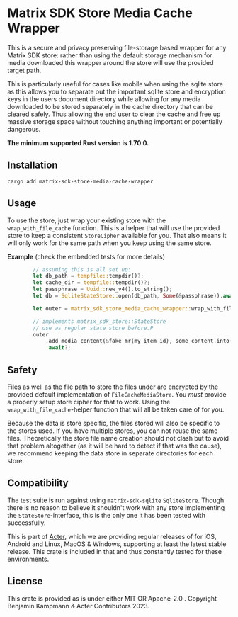 # Matrix SDK Store Media Cache Wrapper

This is a secure and privacy preserving file-storage based wrapper for any Matrix SDK store: rather than using the default storage mechanism for media downloaded this wrapper around the store will use the provided target path.

This is particularly useful for cases like mobile when using the sqlite store as this allows you to separate out the important sqlite store and encryption keys in the users document directory while allowing for any media downloaded to be stored separately in the cache directory that can be cleared safely. Thus allowing the end user to clear the cache and free up massive storage space without touching anything important or potentially dangerous.

**The minimum supported Rust version is 1.70.0.**

## Installation

```
cargo add matrix-sdk-store-media-cache-wrapper
```

## Usage

To use the store, just wrap your existing store with the `wrap_with_file_cache` function. This is a helper that will use the provided store to keep a consistent `StoreCipher` available for you. That also means it will only work for the same path when you keep using the same store.

**Example** (check the embedded tests for more details)

```rust
        // assuming this is all set up:
        let db_path = tempfile::tempdir()?;
        let cache_dir = tempfile::tempdir()?;
        let passphrase = Uuid::new_v4().to_string();
        let db = SqliteStateStore::open(db_path, Some(&passphrase)).await?;

        let outer = matrix_sdk_store_media_cache_wrapper::wrap_with_file_cache(db, cache_dir.path().to_path_buf(), &passphrase).await?;

        // implements matrix_sdk_store::StateStore
        // use as regular state store before.P
        outer
            .add_media_content(&fake_mr(my_item_id), some_content.into())
            .await?;
```

## Safety

Files as well as the file path to store the files under are encrypted by the provided default implementation of `FileCacheMediaStore`. You _must_ provide a properly setup store cipher for that to work. Using the `wrap_with_file_cache`-helper function that will all be taken care of for you.

Because the data is store specific, the files stored will also be specific to the stores used. If you have multiple stores, you can not reuse the same files. Theoretically the store file name creation should not clash but to avoid that problem altogether (as it will be hard to detect if that was the cause), we recommend keeping the data store in separate directories for each store.

## Compatibility

The test suite is run against using `matrix-sdk-sqlite` `SqliteStore`. Though there is no reason to believe it shouldn't work with any store implementing the `StateStore`-interface, this is the only one it has been tested with successfully.

This is part of [Acter](https://acter.global), which we are providing regular releases of for iOS, Android and Linux, MacOS & Windows, supporting at least the latest stable release. This crate is included in that and thus constantly tested for these environments.

## License

This crate is provided as is under either MIT OR Apache-2.0 . Copyright Benjamin Kampmann & Acter Contributors 2023.
